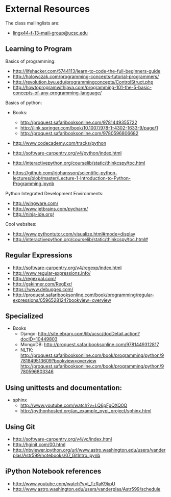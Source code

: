 External Resources
==================

The class mailinglists are:

* lingx44-f-13-mail-group@ucsc.edu

Learning to Program
-------------------

Basics of programming:
* http://lifehacker.com/5744113/learn-to-code-the-full-beginners-guide
* http://holowczak.com/programming-concepts-tutorial-programmers/
* http://revolution.byu.edu/programmingconcepts/ControlStruct.php
* http://howtoprogramwithjava.com/programming-101-the-5-basic-concepts-of-any-programming-language/


Basics of python:

* Books:
	- http://proquest.safaribooksonline.com/9781449355722
	- http://link.springer.com/book/10.1007/978-1-4302-1633-9/page/1
	- http://proquest.safaribooksonline.com/9780596806682
	
* http://www.codecademy.com/tracks/python
* http://software-carpentry.org/v4/python/index.html
* http://interactivepython.org/courselib/static/thinkcspy/toc.html

* https://github.com/jrjohansson/scientific-python-lectures/blob/master/Lecture-1-Introduction-to-Python-Programming.ipynb

Python Integrated Development Environments:

* http://wingware.com/
* http://www.jetbrains.com/pycharm/
* http://ninja-ide.org/


Cool websites:

* http://www.pythontutor.com/visualize.html#mode=display
* http://interactivepython.org/courselib/static/thinkcspy/toc.html#


Regular Expressions
-------------------

* http://software-carpentry.org/v4/regexp/index.html
* http://www.regular-expressions.info/
* http://regexpal.com/
* http://gskinner.com/RegExr/
* https://www.debuggex.com/
* http://proquest.safaribooksonline.com/book/programming/regular-expressions/0596528124?bookview=overview

Specialized
------
* Books
	- Django: http://site.ebrary.com/lib/ucsc/docDetail.action?docID=10449803
	- MongoDB: http://proquest.safaribooksonline.com/9781449312817
	- NLTK: http://proquest.safaribooksonline.com/book/programming/python/9781849513609?bookview=overview http://proquest.safaribooksonline.com/book/programming/python/9780596803346
	
Using unittests and documentation:
---------------------------------
* sphinx
	* http://www.youtube.com/watch?v=LQ6pFgQXQ0Q
	* http://pythonhosted.org/an_example_pypi_project/sphinx.html

Using Git
---------
* http://software-carpentry.org/v4/vc/index.html
* http://hginit.com/00.html
* http://nbviewer.ipython.org/url/www.astro.washington.edu/users/vanderplas/Astr599/notebooks/07_GitIntro.ipynb



iPython Notebook references
---------------------------
* http://www.youtube.com/watch?v=t_TzRaK9kpU
* http://www.astro.washington.edu/users/vanderplas/Astr599/schedule
